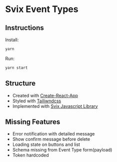 # Svix Event Types

## Instructions

Install:

```bash
yarn
```

Run:

```bash
yarn start
```

## Structure

- Created with [Create-React-App](https://create-react-app.dev/)
- Styled with [Tailiwndcss](https://tailwindcss.com/)
- Implemented with [Svix Javascript Library](https://www.npmjs.com/package/svix)

## Missing Features

- Error notification with detailed message
- Show confirm message before delete
- Loading state on buttons and list
- Schema missing from Event Type form(payload)
- Token hardcoded

